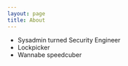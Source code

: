 ```yaml
---
layout: page
title: About
---
```


- Sysadmin turned Security Engineer
- Lockpicker
- Wannabe speedcuber
